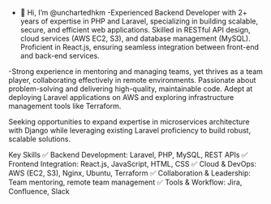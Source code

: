 - 👋 Hi, I’m @unchartedhkm
-Experienced Backend Developer with 2+ years of expertise in PHP and Laravel, specializing in building scalable, secure, and efficient web applications. Skilled in RESTful API design, cloud services (AWS EC2, S3), and database management (MySQL). Proficient in React.js, ensuring seamless integration between front-end and back-end services.

-Strong experience in mentoring and managing teams, yet thrives as a team player, collaborating effectively in remote environments. Passionate about problem-solving and delivering high-quality, maintainable code. Adept at deploying Laravel applications on AWS and exploring infrastructure management tools like Terraform.

Seeking opportunities to expand expertise in microservices architecture with Django while leveraging existing Laravel proficiency to build robust, scalable solutions.

Key Skills
✅ Backend Development: Laravel, PHP, MySQL, REST APIs
✅ Frontend Integration: React.js, JavaScript, HTML, CSS
✅ Cloud & DevOps: AWS (EC2, S3), Nginx, Ubuntu, Terraform
✅ Collaboration & Leadership: Team mentoring, remote team management
✅ Tools & Workflow: Jira, Confluence, Slack


<!---
unchartedhkm/unchartedhkm is a ✨ special ✨ repository because its `README.md` (this file) appears on your GitHub profile.
You can click the Preview link to take a look at your changes.
--->

